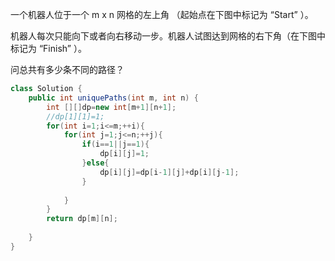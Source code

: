一个机器人位于一个 m x n 网格的左上角 （起始点在下图中标记为 “Start” ）。

机器人每次只能向下或者向右移动一步。机器人试图达到网格的右下角（在下图中标记为 “Finish” ）。

问总共有多少条不同的路径？

```java
class Solution {
    public int uniquePaths(int m, int n) {
        int [][]dp=new int[m+1][n+1];
        //dp[1][1]=1;
        for(int i=1;i<=m;++i){
            for(int j=1;j<=n;++j){
                if(i==1||j==1){
                    dp[i][j]=1;
                }else{
                    dp[i][j]=dp[i-1][j]+dp[i][j-1];
                }
                
            }
        }
        return dp[m][n];
        
    }
}
```
